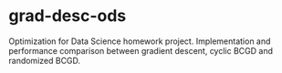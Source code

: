 # grad-desc-ods
Optimization for Data Science homework project. Implementation and performance comparison between gradient descent, cyclic BCGD and randomized BCGD.
